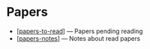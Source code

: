 # Papers

- [[papers-to-read]] — Papers pending reading
- [[papers-notes]] — Notes about read papers

[//begin]: # "Autogenerated link references for markdown compatibility"
[papers-to-read]: papers-to-read "Papers to Read"
[papers-notes]: papers-notes "Paper's Notes"
[//end]: # "Autogenerated link references"